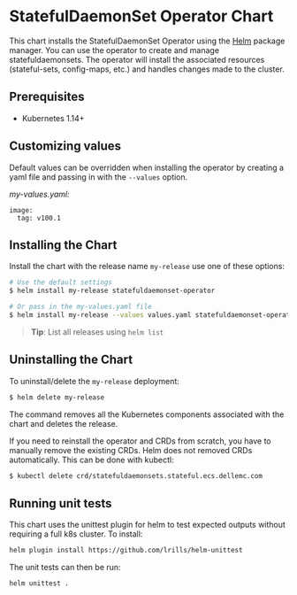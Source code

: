 # StatefulDaemonSet Operator Chart

This chart installs the StatefulDaemonSet Operator using the [Helm](https://helm.sh) package manager.
You can use the operator to create and manage statefuldaemonsets. The operator will install
the associated resources (stateful-sets, config-maps, etc.) and handles changes made to
the cluster.

## Prerequisites

- Kubernetes 1.14+


## Customizing values

Default values can be overridden when installing the operator by creating a yaml file and
passing in with the `--values` option.

_my-values.yaml:_
```
image:
  tag: v100.1
```

## Installing the Chart

Install the chart with the release name `my-release` use one of these options:
```bash
# Use the default settings
$ helm install my-release statefuldaemonset-operator

# Or pass in the my-values.yaml file
$ helm install my-release --values values.yaml statefuldaemonset-operator

```
> **Tip**: List all releases using `helm list`

## Uninstalling the Chart

To uninstall/delete the `my-release` deployment:

```bash
$ helm delete my-release
```

The command removes all the Kubernetes components associated with the chart and deletes
the release.

If you need to reinstall the operator and CRDs from scratch, you have to manually
remove the existing CRDs. Helm does not removed CRDs automatically. This can be done
with kubectl:

```bash
$ kubectl delete crd/statefuldaemonsets.stateful.ecs.dellemc.com
```


## Running unit tests

This chart uses the unittest plugin for helm to test expected outputs without requiring a full k8s cluster. To install:

```bash
helm plugin install https://github.com/lrills/helm-unittest
```

The unit tests can then be run:

```bash
helm unittest .
```
